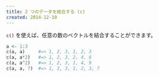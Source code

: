 ```yaml
---
title: 2 つのデータを結合する (c)
created: 2014-12-10
---
```


`c()` を使えば、任意の数のベクトルを結合することができます。

```r
a <- 1:3
c(a, a)     #=> 1, 2, 3, 1, 2, 3
c(a, a*2)   #=> 1, 2, 3, 2, 4, 6
c(a, a^2)   #=> 1, 2, 3, 1, 4, 9
c(a, a, 7)  #=> 1, 2, 3, 1, 2, 3, 7
```


